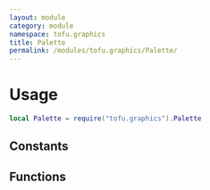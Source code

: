 ```yaml
---
layout: module
category: module
namespace: tofu.graphics
title: Palette
permalink: /modules/tofu.graphics/Palette/
---
```

# Usage

```lua
local Palette = require("tofu.graphics").Palette
```

## Constants

## Functions
